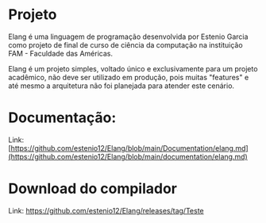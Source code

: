 # Projeto

Elang é uma linguagem de programação desenvolvida por Estenio Garcia como projeto de final de curso de ciência da computação na instituição FAM - Faculdade das Américas. 

Elang é um projeto simples, voltado único e exclusivamente para um projeto acadêmico, não deve ser utilizado em produção, pois muitas "features" e até mesmo a arquitetura não foi planejada para atender este cenário.

# Documentação:

Link: [https://github.com/estenio12/Elang/blob/main/Documentation/elang.md](https://github.com/estenio12/Elang/blob/main/documentation/elang.md)

# Download do compilador

Link: https://github.com/estenio12/Elang/releases/tag/Teste
